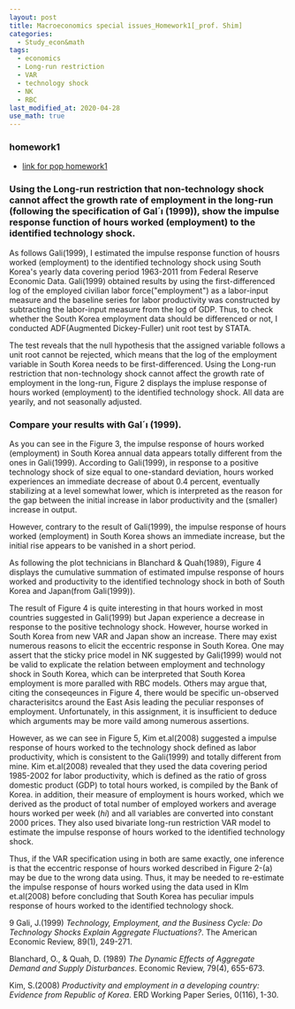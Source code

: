 ```yaml
---
layout: post
title: Macroeconomics special issues_Homework1[_prof. Shim]
categories:
  - Study_econ&math
tags:
  - economics
  - Long-run restriction
  - VAR
  - technology shock
  - NK 
  - RBC
last_modified_at: 2020-04-28
use_math: true
---
```

### homework1

* [link for pop homework1](https://drive.google.com/uc?export=view&id=1D08ZyOe7J15jrmlAUp4bohVfmgVLM9AI)  

### Using the Long-run restriction that non-technology shock cannot affect the growth rate of employment in the long-run (following the specification of Gal´ı (1999)), show the impulse response function of hours worked (employment) to the identified technology shock.

As follows Gali(1999), I estimated the impulse response function of
housrs worked (employment) to the identified technology shock using
South Korea's yearly data covering period 1963-2011 from Federal Reserve
Economic Data. Gali(1999) obtained results by using the
first-differenced log of the employed civilian labor
force(\"employment\") as a labor-input measure and the baseline series
for labor productivity was constructed by subtracting the labor-input
measure from the log of GDP. Thus, to check whether the South Korea
employment data should be differenced or not, I conducted ADF(Augmented
Dickey-Fuller) unit root test by STATA.

The test reveals that the null hypothesis that the assigned variable
follows a unit root cannot be rejected, which means that the log of the
employment variable in South Korea needs to be first-differenced. Using
the Long-run restriction that non-technology shock cannot affect the
growth rate of employment in the long-run, Figure 2 displays the impluse
response of hours worked (employment) to the identified technology
shock. All data are yearily, and not seasonally adjusted.


### Compare your results with Gal´ı (1999).


As you can see in the Figure 3, the impulse response of hours worked
(employment) in South Korea annual data appears totally different from
the ones in Gali(1999). According to Gali(1999), in response to a
positive technology shock of size equal to one-standard deviation, hours
worked experiences an immediate decrease of about 0.4 percent,
eventually stabilizing at a level somewhat lower, which is interpreted
as the reason for the gap between the initial increase in labor
productivity and the (smaller) increase in output.

However, contrary to the result of Gali(1999), the impulse response of
hours worked (employment) in South Korea shows an immediate increase,
but the initial rise appears to be vanished in a short period.

As following the plot technicians in Blanchard $\&$ Quah(1989), Figure 4
displays the cumulative summation of estimated impulse response of hours
worked and productivity to the identified technology shock in both of
South Korea and Japan(from Gali(1999)).


The result of Figure 4 is quite interesting in that hours worked in most
countries suggested in Gali(1999) but Japan experience a decrease in
response to the positive technology shock. However, hourse worked in
South Korea from new VAR and Japan show an increase. There may exist
numerous reasons to elicit the eccentric response in South Korea. One
may assert that the sticky price model in NK suggested by Gali(1999)
would not be valid to explicate the relation between employment and
technology shock in South Korea, which can be interpreted that South
Korea employment is more paralled with RBC models. Others may argue
that, citing the conseqeunces in Figure 4, there would be specific
un-observed characterisitcs around the East Asis leading the peculiar
responses of employment. Unfortunately, in this assignment, it is
insufficient to deduce which arguments may be more vaild among numerous
assertions.

However, as we can see in Figure 5, Kim et.al(2008) suggested a impulse
response of hours worked to the technology shock defined as labor
productivity, which is consistent to the Gali(1999) and totally
different from mine. Kim et.al(2008) revealed that they used the data
covering period 1985-2002 for labor productivity, which is defined as
the ratio of gross domestic product (GDP) to total hours worked, is
compiled by the Bank of Korea. in addition, their measure of employment
is hours worked, which we derived as the product of total number of
employed workers and average hours worked per week ($h_{}i$) and all
variables are converted into constant 2000 prices. They also used
bivariate long-run restriction VAR model to estimate the impulse
response of hours worked to the identified technology shock.


Thus, if the VAR specification using in both are same exactly, one
inference is that the eccentric response of hours worked described in
Figure 2-(a) may be due to the wrong data using. Thus, it may be needed
to re-estimate the impulse response of hours worked using the data used
in KIm et.al(2008) before concluding that South Korea has peculiar
impuls response of hours worked to the identified technology shock.

9 Gali, J.(1999) *Technology, Employment, and the Business Cycle: Do
Technology Shocks Explain Aggregate Fluctuations?*. The American
Economic Review, 89(1), 249-271.

Blanchard, O., $\&$ Quah, D. (1989) *The Dynamic Effects of Aggregate
Demand and Supply Disturbances*. Economic Review, 79(4), 655-673.

Kim, S.(2008) *Productivity and employment in a developing country:
Evidence from Republic of Korea*. ERD Working Paper Series, 0(116),
1-30.
